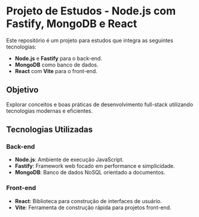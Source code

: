 # Projeto de Estudos - Node.js com Fastify, MongoDB e React

Este repositório é um projeto para estudos que integra as seguintes tecnologias:

- **Node.js** e **Fastify** para o back-end.
- **MongoDB** como banco de dados.
- **React** com **Vite** para o front-end.

## Objetivo

Explorar conceitos e boas práticas de desenvolvimento full-stack utilizando tecnologias modernas e eficientes.

## Tecnologias Utilizadas

### Back-end
- **Node.js**: Ambiente de execução JavaScript.
- **Fastify**: Framework web focado em performance e simplicidade.
- **MongoDB**: Banco de dados NoSQL orientado a documentos.

### Front-end
- **React**: Biblioteca para construção de interfaces de usuário.
- **Vite**: Ferramenta de construção rápida para projetos front-end.



